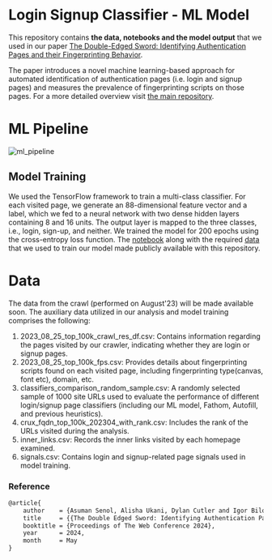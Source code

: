 # Login Signup Classifier - ML Model

This repository contains **the data, notebooks and the model output** that we used in our paper [The Double-Edged Sword: Identifying Authentication Pages and their Fingerprinting Behavior](https://cosicdatabase.esat.kuleuven.be/backend/publications/files/conferencepaper/3756).

The paper introduces a novel machine learning-based approach for automated identification of authentication pages (i.e. login and signup pages) and measures the prevalence of fingerprinting scripts on those pages. For a more detailed overview visit [the main repository](https://github.com/asumansenol/double_edged_sword_crawler/tree/main/).

# ML Pipeline

![ml_pipeline](https://github.com/asumansenol/double_edged_sword_data/assets/48864422/997f73bc-61c6-4935-8183-98a8e4922b9a)

## Model Training
We used the TensorFlow framework to train a multi-class classifier. For each visited page, we generate an 88-dimensional feature vector and a label, which we fed to a neural network with two dense hidden layers containing 8 and 16 units. The output layer is mapped to the three classes, i.e., login, sign-up, and neither. We trained the model for 200 epochs using the cross-entropy loss function. The [notebook](https://github.com/asumansenol/double_edged_sword_data/blob/main/Signup%20Login%20Classifier%20-%20Model%20Trainig.ipynb) along with the required [data](https://github.com/asumansenol/double_edged_sword_data/tree/main/csvs) that we used to train our model made publicly available with this repository.


# Data
The data from the crawl (performed on August'23) will be made available soon. The auxiliary data utilized in our analysis and model training comprises the following:

1. 2023_08_25_top_100k_crawl_res_df.csv: Contains information regarding the pages visited by our crawler, indicating whether they are login or signup pages.
2. 2023_08_25_top_100k_fps.csv: Provides details about fingerprinting scripts found on each visited page, including fingerprinting type(canvas, font etc), domain, etc.
3. classifiers_comparison_random_sample.csv: A randomly selected sample of 1000 site URLs used to evaluate the performance of different login/signup page classifiers (including our ML model, Fathom, Autofill, and previous heuristics).
4. crux_fqdn_top_100k_202304_with_rank.csv: Includes the rank of the URLs visited during the analysis.
5. inner_links.csv: Records the inner links visited by each homepage examined.
6. signals.csv: Contains login and signup-related page signals used in model training.



### Reference

```tex
@article{
    author    = {Asuman Senol, Alisha Ukani, Dylan Cutler and Igor Bilogrevic},
    title     = {{The Double Edged Sword: Identifying Authentication Pages and their Fingerprinting Behavior}},
    booktitle = {Proceedings of The Web Conference 2024},
    year      = 2024,
    month     = May
}
```
